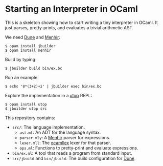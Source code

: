 Starting an Interpreter in OCaml
================================

This is a skeleton showing how to start writing a tiny interpreter in OCaml.
It just parses, pretty-prints, and evaluates a trivial arithmetic AST.

We need [Dune][] and [Menhir][]:

    $ opam install jbuilder
    $ opam install menhir

Build by typing:

    $ jbuilder build bin/ex.bc

Run an example:

    $ echo '8*(3+2)+2' | jbuilder exec bin/ex.bc

Explore the implementation in a [utop][] REPL:

    $ opam install utop
    $ jbuilder utop src

This repository contains:

* `src/`: The language implementation.
    * `ast.ml`: An ADT for the language syntax.
    * `parser.mly`: A [Menhir][] parser for expressions.
    * `lexer.mll`: The [ocamllex][lexyacc] lexer for that parser.
    * `ops.ml`: Functions to pretty-print and evaluate expressions.
* `bin/ex.ml`: A tool that reads a program from standard input.
* `src/jbuild` and `bin/jbuild`: The build configuration for [Dune][].

[dune]: https://github.com/ocaml/dune
[menhir]: http://gallium.inria.fr/~fpottier/menhir/
[lexyacc]: https://caml.inria.fr/pub/docs/manual-ocaml/lexyacc.html
[utop]: https://github.com/diml/utop
